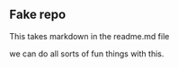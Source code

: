 ## Fake repo 

This takes markdown in the readme.md file 

we can do all sorts of fun things with this. 
